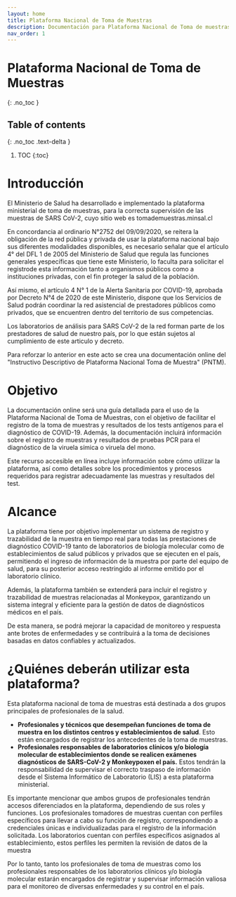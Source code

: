 ```yaml
---
layout: home
title: Plataforma Nacional de Toma de Muestras
description: Documentación para Plataforma Nacional de Toma de muestras
nav_order: 1
---
```

# Plataforma Nacional de Toma de Muestras
{: .no_toc }

## Table of contents
{: .no_toc .text-delta }

1. TOC
{:toc}


# Introducción

El Ministerio de Salud ha desarrollado e implementado la plataforma ministerial de toma de muestras, para la correcta supervisión de las muestras de SARS CoV-2, cuyo sitio web es tomademuestras.minsal.cl

En concordancia al ordinario N°2752 del 09/09/2020, se reitera la obligación de la red pública y privada de usar la plataforma nacional bajo sus diferentes modalidades disponibles, es necesario señalar que el artículo 4° del DFL 1 de 2005 del Ministerio de Salud que regula las funciones generales yespecíficas que tiene este Ministerio, lo faculta para solicitar el registrode esta información tanto a organismos públicos como a instituciones privadas, con el fin proteger la salud de la población. 

Así mismo, el artículo 4 N° 1 de la Alerta Sanitaria por COVID-19, aprobada por Decreto N°4 de 2020 de este Ministerio, dispone que los Servicios de Salud podrán coordinar la red asistencial de prestadores públicos como privados, que se encuentren dentro del territorio de sus competencias. 

Los laboratorios de análisis para SARS CoV-2 de la red forman parte de los prestadores de salud de nuestro país, por lo que están sujetos al cumplimiento de este articulo y decreto. 

Para reforzar lo anterior en este acto se crea una documentación online del "Instructivo Descriptivo de Plataforma Nacional Toma de Muestra" (PNTM).

# Objetivo

La documentación online será una guía detallada para el uso de la Plataforma Nacional de Toma de Muestras, con el objetivo de facilitar el registro de la toma de muestras y resultados de los tests antígenos para el diagnóstico de COVID-19.  Además, la documentación incluirá información sobre el registro de muestras y resultados de pruebas PCR para el diagnóstico de la viruela símica o viruela del mono. 

Este recurso accesible en línea incluye información sobre cómo utilizar la plataforma, así como detalles sobre los procedimientos y procesos requeridos para registrar adecuadamente las muestras y resultados del test.

# Alcance 
La plataforma tiene por objetivo implementar un sistema de registro y trazabilidad de la muestra en tiempo real para todas las prestaciones de diagnóstico COVID-19 tanto de laboratorios de biología molecular como de establecimientos de salud públicos y privados que se ejecuten en el país, permitiendo el ingreso de información de la muestra por parte del equipo de salud, para su posterior acceso restringido al informe emitido por el laboratorio clínico. 

Además, la plataforma también se extenderá para incluir el registro y trazabilidad de muestras relacionadas al Monkeypox, garantizando un sistema integral y eficiente para la gestión de datos de diagnósticos médicos en el país. 

De esta manera, se podrá mejorar la capacidad de monitoreo y respuesta ante brotes de enfermedades y se contribuirá a la toma de decisiones basadas en datos confiables y actualizados.

# ¿Quiénes deberán utilizar esta plataforma?

Esta plataforma nacional de toma de muestras está destinada a dos grupos principales de profesionales de la salud. 

- **Profesionales y técnicos que desempeñan funciones de toma de muestra en los distintos centros y establecimientos de salud**. Esto están encargados de registrar los antecedentes de la toma de muestras. 
- **Profesionales responsables de laboratorios clínicos y/o biología molecular de establecimientos donde se realicen exámenes diagnósticos de SARS-CoV-2 y Monkeypoxen el país.** Estos tendrán la responsabilidad de supervisar el correcto traspaso de información desde el Sistema Informático de Laboratorio (LIS) a esta plataforma ministerial. 

Es importante mencionar que ambos grupos de profesionales tendrán accesos diferenciados en la plataforma, dependiendo de sus roles y funciones. Los profesionales tomadores de muestras cuentan con perfiles específicos para llevar a cabo su función de registro, correspondiendo a credenciales únicas e individualizadas para el registro de la información solicitada. Los laboratorios cuentan con perfiles específicos asignados al establecimiento, estos perfiles les permiten la revisión de datos de la muestra

Por lo tanto, tanto los profesionales de toma de muestras como los profesionales responsables de los laboratorios clínicos y/o biología molecular estarán encargados de registrar y supervisar información valiosa para el monitoreo de diversas enfermedades y su control en el país.